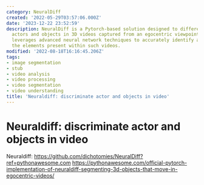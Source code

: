 ```yaml
---
category: NeuralDiff
created: '2022-05-29T03:57:06.000Z'
date: '2023-12-22 23:52:59'
description: NeuralDiff is a Pytorch-based solution designed to differentiate between
  actors and objects in 3D videos captured from an egocentric viewpoint. This implementation
  leverages advanced neural network techniques to accurately identify and categorize
  the elements present within such videos.
modified: '2022-08-18T16:16:45.206Z'
tags:
- image segmentation
- stub
- video analysis
- video processing
- video segmentation
- video understanding
title: 'Neuraldiff: discriminate actor and objects in video'
---
```


# Neuraldiff: discriminate actor and objects in video

Neuraldiff:
 https://github.com/dichotomies/NeuralDiff?ref=pythonawesome.com
https://pythonawesome.com/official-pytorch-implementation-of-neuraldiff-segmenting-3d-objects-that-move-in-egocentric-videos/
